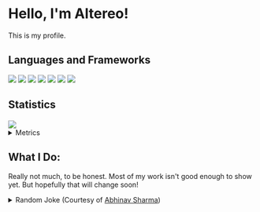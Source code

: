 # Hello, I'm Altereo!
 This is my profile.
 
## Languages and Frameworks
 <span>
  	<img src="https://img.shields.io/badge/node.js%20-%2343853D.svg?&style=for-the-badge&logo=node.js&logoColor=white"/>
   <img src="https://img.shields.io/badge/javascript%20-%23323330.svg?&style=for-the-badge&logo=javascript&logoColor=%23F7DF1E"/>
   <img src="https://img.shields.io/badge/css3%20-%231572B6.svg?&style=for-the-badge&logo=css3&logoColor=white"/>
   <img src="https://img.shields.io/badge/python%20-%2314354C.svg?&style=for-the-badge&logo=python&logoColor=white"/>
   <img src="https://img.shields.io/badge/shell_script%20-%23121011.svg?&style=for-the-badge&logo=gnu-bash&logoColor=white"/>
 </span>
 <span>
   <img src="https://img.shields.io/badge/react%20-%2320232a.svg?&style=for-the-badge&logo=react&logoColor=%2361DAFB"/>
   <img src="https://img.shields.io/badge/jquery%20-%230769AD.svg?&style=for-the-badge&logo=jquery&logoColor=white"/>
 </span>
 
## Statistics
 <a href="https://github.com/anuraghazra/github-readme-stats">
  <img align="center" src="https://github-readme-stats.vercel.app/api?username=altereo&count_private=true&show_icons=true" />
 </a>


<details>
 <summary>
  Metrics
 </summary>
 
<!--START_SECTION:waka-->
![Code Time](http://img.shields.io/badge/Code%20Time-0-blue)

**🐱 My GitHub Data** 

> 🏆 9 Contributions in the Year 2022
 > 
> 📦 628.4 kB Used in GitHub's Storage 
 > 
> 🚫 Not Opted to Hire
 > 
> 📜 11 Public Repositories 
 > 
> 🔑 22 Private Repositories  
 > 
**I'm a Night 🦉** 

```text
🌞 Morning    3 commits      █████░░░░░░░░░░░░░░░░░░░░   21.43% 
🌆 Daytime    3 commits      █████░░░░░░░░░░░░░░░░░░░░   21.43% 
🌃 Evening    8 commits      ██████████████░░░░░░░░░░░   57.14% 
🌙 Night      0 commits      ░░░░░░░░░░░░░░░░░░░░░░░░░   0.0%

```
📅 **I'm Most Productive on Friday** 

```text
Monday       0 commits      ░░░░░░░░░░░░░░░░░░░░░░░░░   0.0% 
Tuesday      2 commits      ███░░░░░░░░░░░░░░░░░░░░░░   14.29% 
Wednesday    3 commits      █████░░░░░░░░░░░░░░░░░░░░   21.43% 
Thursday     1 commits      █░░░░░░░░░░░░░░░░░░░░░░░░   7.14% 
Friday       7 commits      ████████████░░░░░░░░░░░░░   50.0% 
Saturday     1 commits      █░░░░░░░░░░░░░░░░░░░░░░░░   7.14% 
Sunday       0 commits      ░░░░░░░░░░░░░░░░░░░░░░░░░   0.0%

```


📊 **This Week I Spent My Time On** 

```text
⌚︎ Time Zone: Australia/Darwin

💬 Programming Languages: 
Python                   1 min               █████████████████████████   100.0%

🔥 Editors: 
Atom                     1 min               █████████████████████████   100.0%

🐱‍💻 Projects: 
Unknown Project          1 min               █████████████████████████   100.0%

💻 Operating System: 
Windows                  1 min               █████████████████████████   100.0%

```

**I Mostly Code in JavaScript** 

```text
JavaScript               15 repos            ████████████████░░░░░░░░░   65.22% 
C#                       5 repos             █████░░░░░░░░░░░░░░░░░░░░   21.74% 
Python                   2 repos             ██░░░░░░░░░░░░░░░░░░░░░░░   8.7% 
HTML                     1 repo              █░░░░░░░░░░░░░░░░░░░░░░░░   4.35%

```


**Timeline**

![Chart not found](https://raw.githubusercontent.com/altereo/altereo/master/charts/bar_graph.png) 


 Last Updated on 07/05/2022 18:44:37 UTC
<!--END_SECTION:waka-->
</details>

## What I Do:
 Really not much, to be honest. Most of my work isn't good enough to show yet. But hopefully that will change soon!

<details>
 <summary>
  Random Joke (Courtesy of <a href=https://github.com/ABSphreak/readme-jokes>Abhinav Sharma</a>)
 </summary>
 <img src="https://readme-jokes.vercel.app/api" alt="Jokes Card" />
</details>
